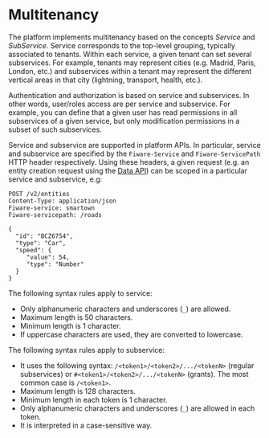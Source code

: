 # Multitenancy

The platform implements multitenancy based on the concepts *Service* and *SubService*. Service corresponds to the top-level grouping, typically associated to tenants. Within each service, a given tenant can set several subservices. For example, tenants may represent cities (e.g. Madrid, Paris, London, etc.) and subservices within a tenant may represent the different vertical areas in that city (lightning, transport, health, etc.).

Authentication and authorization is based on service and subservices. In other words, user/roles access are per service and subservice. For example, you can define that a given user has read permissions in all subservices of a given service, but only modification permissions in a subset of such subservices.

Service and subservice are supported in platform APIs. In particular, service and subservice are specified by the `Fiware-Service` and `Fiware-ServicePath` HTTP header respectively. Using these headers, a given request (e.g. an entity creation request using the [Data API](data_api.md)) can be scoped in a particular service and subservice, e.g:

    POST /v2/entities
    Content-Type: application/json
    Fiware-service: smartown
    Fiware-servicepath: /roads

    {
      "id": "BCZ6754",
      "type": "Car",
      "speed": {
         "value": 54,
         "type": "Number"
      }
    }

The following syntax rules apply to service:

* Only alphanumeric characters and underscores (`_`) are allowed.
* Maximum length is 50 characters.
* Minimum length is 1 character.
* If uppercase characters are used, they are converted to lowercase.

The following syntax rules apply to subservice:

* It uses the following syntax: `/<token1>/<token2>/.../<tokenN>` (regular subservices) or `#<token1>/<token2>/.../<tokenN>` (grants). The most common case is `/<token1>`.
* Maximum length is 128 characters.
* Minimum length in each token is 1 character.
* Only alphanumeric characters and underscores (`_`) are allowed in each token.
* It is interpreted in a case-sensitive way.
